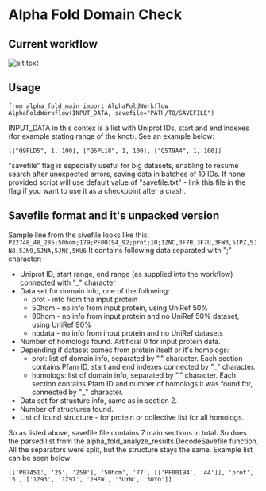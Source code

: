 # Alpha Fold Domain Check

## Current workflow
![alt text](https://github.com/exsto1/alpha_fold_wrapper/blob/7b6eaa8bfa0a14e85901674893ab3cac8830503f/info/alpha_fold.png)

## Usage
```
from alpha_fold_main import AlphaFoldWorkflow
AlphaFoldWorkflow(INPUT_DATA, savefile="PATH/TO/SAVEFILE")
```
INPUT_DATA in this contex is a list with Uniprot IDs, start and end indexes (for example stating range of the knot).
See an example below:

```[["Q9FLD5", 1, 100], ["Q6PL18", 1, 100], ["Q5T9A4", 1, 100]]```

"savefile" flag is especially useful for big datasets, enabling to resume search after unexpected errors, saving data in batches of 10 IDs.
If none provided script will use default value of "savefile.txt" - link this file in the flag if you want to use it as a checkpoint after a crash.

## Savefile format and it's unpacked version
Sample line from the sivefile looks like this:
```P22748_48_285;50hom;179;PF00194_92;prot;10;1ZNC,3F7B,3F7U,3FW3,5IPZ,5JN8,5JN9,5JNA,5JNC,5KU6```
It contains following data separated with ";" character:
- Uniprot ID, start range, end range (as supplied into the workflow) connected with "_" character
- Data set for domain info, one of the following:
    - prot - info from the input protein
    - 50hom - no info from input protein, using UniRef 50%
    - 90hom - no info from input protein and no UniRef 50% dataset, using UniRef 90%
    - nodata - no info from input protein and no UniRef datasets
- Number of homologs found. Artificial 0 for input protein data.
- Depending if dataset comes from protein itself or it's homologs:
    - prot: list of domain info, separated by "," character. Each section contains Pfam ID, start and end indexes connected by "_" character.
    - homologs: list of domain info, separated by "," character. Each section contains Pfam ID and number of homologs it was found for, connected by "_" character.
- Data set for structure info, same as in section 2.
- Number of structures found.
- List of found structure - for protein or collective list for all homologs.

So as listed above, savefile file contains 7 main sections in total. 
So does the parsed list from the alpha_fold_analyze_results.DecodeSavefile function.
All the separators were split, but the structure stays the same.
Example list can be seen below:

``` [['P07451', '25', '259'], '50hom', '77', [['PF00194', '44']], 'prot', '5', ['1Z93', '1Z97', '2HFW', '3UYN', '3UYQ']] ```
